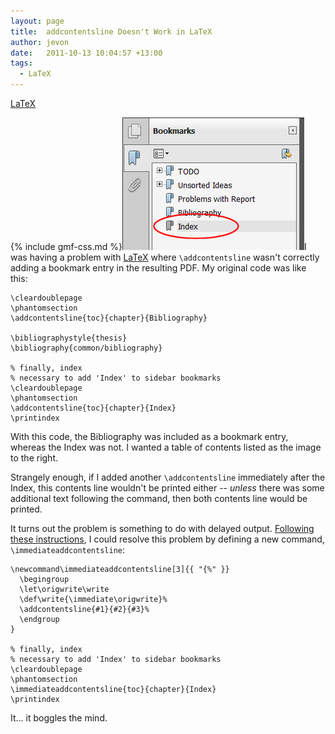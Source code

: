 ```yaml
---
layout: page
title:  addcontentsline Doesn't Work in LaTeX
author: jevon
date:   2011-10-13 10:04:57 +13:00
tags:
  - LaTeX
---
```


[LaTeX](latex.md)

{% include gmf-css.md %}<img src="/img/gmf/addcontents.png" class="gmf" />I was having a problem with [LaTeX](latex.md) where `\addcontentsline` wasn't correctly adding a bookmark entry in the resulting PDF. My original code was like this:

```
\cleardoublepage
\phantomsection 
\addcontentsline{toc}{chapter}{Bibliography}

\bibliographystyle{thesis}
\bibliography{common/bibliography}

% finally, index
% necessary to add 'Index' to sidebar bookmarks
\cleardoublepage
\phantomsection 
\addcontentsline{toc}{chapter}{Index}
\printindex
```

With this code, the Bibliography was included as a bookmark entry, whereas the Index was not. I wanted a table of contents listed as the image to the right.

Strangely enough, if I added another `\addcontentsline` immediately after the Index, this contents line wouldn't be printed either -- _unless_ there was some additional text following the command, then both contents line would be printed.

It turns out the problem is something to do with delayed output. <a href="http://tex.stackexchange.com/questions/13914/toc-numbering-problem">Following these instructions</a>, I could resolve this problem by defining a new command, `\immediateaddcontentsline`:

```
\newcommand\immediateaddcontentsline[3]{{ "{%" }}
  \begingroup
  \let\origwrite\write
  \def\write{\immediate\origwrite}%
  \addcontentsline{#1}{#2}{#3}%
  \endgroup
}

% finally, index
% necessary to add 'Index' to sidebar bookmarks
\cleardoublepage
\phantomsection 
\immediateaddcontentsline{toc}{chapter}{Index}
\printindex
```

It... it boggles the mind.
